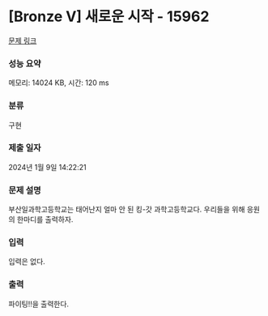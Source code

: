 # [Bronze V] 새로운 시작 - 15962 

[문제 링크](https://www.acmicpc.net/problem/15962) 

### 성능 요약

메모리: 14024 KB, 시간: 120 ms

### 분류

구현

### 제출 일자

2024년 1월 9일 14:22:21

### 문제 설명

<p>부산일과학고등학교는 태어난지 얼마 안 된 킹-갓 과학고등학교다. 우리들을 위해 응원의 한마디를 출력하자.</p>

### 입력 

 <p>입력은 없다.</p>

### 출력 

 <p>파이팅!!을 출력한다.</p>

